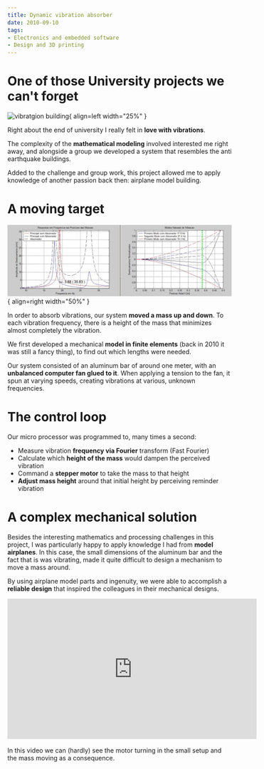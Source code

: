 ```yaml
---
title: Dynamic vibration absorber
date: 2010-09-10
tags:
- Electronics and embedded software
- Design and 3D printing
---
```

# One of those University projects we can't forget

![vibratgion building](img/dynamic_vibration_dumpner.gif){ align=left width="25%" }

Right about the end of university I really felt in **love with vibrations**.

The complexity of the **mathematical modeling** involved interested me right away, and alongside a group we developed a system that resembles the anti earthquake buildings.

Added to the challenge and group work, this project allowed me to apply knowledge of another passion back then: airplane model building.

# A moving target

![vibration chart](img/dampner_frequencies.jpg){ align=right width="50%" }

In order to absorb vibrations, our system **moved a mass up and down**. To each vibration frequency, there is a height of the mass that minimizes almost completely the vibration.

We first developed a mechanical **model in finite elements** (back in 2010 it was still a fancy thing), to find out which lengths were needed.

Our system consisted of an aluminum bar of around one meter, with an **unbalanced computer fan glued to it**. When applying a tension to the fan, it spun at varying speeds, creating vibrations at various, unknown frequencies.

# The control loop

Our micro processor was programmed to, many times a second:

* Measure vibration **frequency via Fourier** transform (Fast Fourier)
* Calculate which **height of the mass** would dampen the perceived vibration
* Command a **stepper motor** to take the mass to that height
* **Adjust mass height** around that initial height by perceiving reminder vibration

# A complex mechanical solution

Besides the interesting mathematics and processing challenges in this project, I was particularly happy to apply knowledge I had from **model airplanes**. In this case, the small dimensions of the aluminum bar and the fact that is was vibrating, made it quite difficult to design a mechanism to move a mass around.

By using airplane model parts and ingenuity, we were able to accomplish a **reliable design** that inspired the colleagues in their mechanical designs.

<iframe width="560" height="315" src="https://www.youtube.com/embed/_i9IYchPBew?si=8Ztyrw1nPsc7FHva" title="YouTube video player" frameborder="0" allow="accelerometer; autoplay; clipboard-write; encrypted-media; gyroscope; picture-in-picture; web-share" allowfullscreen></iframe>

In this video we can (hardly) see the motor turning in the small setup and the mass moving as a consequence.